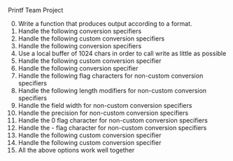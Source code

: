 Printf Team Project

0. Write a function that produces output according to a format. 
1. Handle the following conversion specifiers
2. Handle the following custom conversion specifiers
3. Handle the following conversion specifiers
4. Use a local buffer of 1024 chars in order to call write as little as possible
5. Handle the following custom conversion specifier
6. Handle the following conversion specifier
7. Handle the following flag characters for non-custom conversion specifiers
8. Handle the following length modifiers for non-custom conversion specifiers
9. Handle the field width for non-custom conversion specifiers
10. Handle the precision for non-custom conversion specifiers
11. Handle the 0 flag character for non-custom conversion specifiers
12. Handle the - flag character for non-custom conversion specifiers
13. Handle the following custom conversion specifier
14. Handle the following custom conversion specifier
15. All the above options work well together
